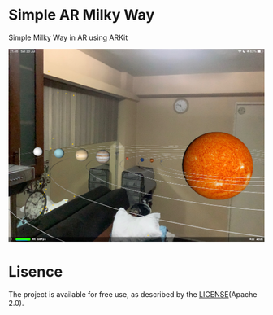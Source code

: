 # Simple AR Milky Way

Simple Milky Way in AR using ARKit

![Sample](https://raw.githubusercontent.com/wendyliga/ar-milky-way/master/screenshot/sample.jpeg)

# Lisence
The project is available for free use, as described by the [LICENSE](https://github.com/wendyliga/ar-milky-way/blob/master/LICENSE)(Apache 2.0).
